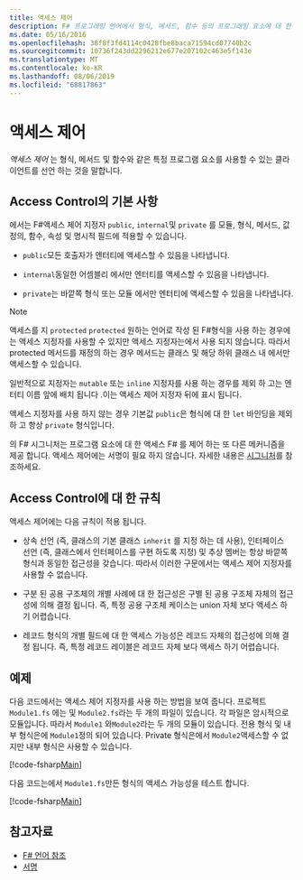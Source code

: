 ```yaml
---
title: 액세스 제어
description: F# 프로그래밍 언어에서 형식, 메서드, 함수 등의 프로그래밍 요소에 대 한 액세스를 제어 하는 방법에 대해 알아봅니다.
ms.date: 05/16/2016
ms.openlocfilehash: 38f8f3fd4114c0428fbe8baca71594cd07740b2c
ms.sourcegitcommit: 10736f243dd2296212e677e207102c463e5f143e
ms.translationtype: MT
ms.contentlocale: ko-KR
ms.lasthandoff: 08/06/2019
ms.locfileid: "68817863"
---
```

# <a name="access-control"></a>액세스 제어

*액세스 제어* 는 형식, 메서드 및 함수와 같은 특정 프로그램 요소를 사용할 수 있는 클라이언트를 선언 하는 것을 말합니다.

## <a name="basics-of-access-control"></a>Access Control의 기본 사항

에서는 F#액세스 제어 지정자 `public`, `internal`및 `private` 를 모듈, 형식, 메서드, 값 정의, 함수, 속성 및 명시적 필드에 적용할 수 있습니다.

- `public`모든 호출자가 엔터티에 액세스할 수 있음을 나타냅니다.

- `internal`동일한 어셈블리 에서만 엔터티를 액세스할 수 있음을 나타냅니다.

- `private`는 바깥쪽 형식 또는 모듈 에서만 엔터티에 액세스할 수 있음을 나타냅니다.

> [!NOTE]
> 액세스를 지 `protected` `protected` 원하는 언어로 작성 된 F#형식을 사용 하는 경우에는 액세스 지정자를 사용할 수 있지만 액세스 지정자는에서 사용 되지 않습니다. 따라서 protected 메서드를 재정의 하는 경우 메서드는 클래스 및 해당 하위 클래스 내 에서만 액세스할 수 있습니다.

일반적으로 지정자는 `mutable` 또는 `inline` 지정자를 사용 하는 경우를 제외 하 고는 엔터티 이름 앞에 배치 됩니다 .이는 액세스 제어 지정자 뒤에 표시 됩니다.

액세스 지정자를 사용 하지 않는 경우 기본값 `public`은 형식에 대 한 `let` 바인딩을 제외 하 고 항상 `private` 형식입니다.

의 F# 시그니처는 프로그램 요소에 대 한 액세스 F# 를 제어 하는 또 다른 메커니즘을 제공 합니다. 액세스 제어에는 서명이 필요 하지 않습니다. 자세한 내용은 [시그니처](signatures.md)를 참조하세요.

## <a name="rules-for-access-control"></a>Access Control에 대 한 규칙

액세스 제어에는 다음 규칙이 적용 됩니다.

- 상속 선언 (즉, 클래스의 기본 클래스 `inherit` 를 지정 하는 데 사용), 인터페이스 선언 (즉, 클래스에서 인터페이스를 구현 하도록 지정) 및 추상 멤버는 항상 바깥쪽 형식과 동일한 접근성을 갖습니다. 따라서 이러한 구문에서는 액세스 제어 지정자를 사용할 수 없습니다.

- 구분 된 공용 구조체의 개별 사례에 대 한 접근성은 구별 된 공용 구조체 자체의 접근성에 의해 결정 됩니다. 즉, 특정 공용 구조체 케이스는 union 자체 보다 액세스 하기 어렵습니다.

- 레코드 형식의 개별 필드에 대 한 액세스 가능성은 레코드 자체의 접근성에 의해 결정 됩니다. 즉, 특정 레코드 레이블은 레코드 자체 보다 액세스 하기 어렵습니다.

## <a name="example"></a>예제

다음 코드에서는 액세스 제어 지정자를 사용 하는 방법을 보여 줍니다. 프로젝트 `Module1.fs` 에는 및 `Module2.fs`라는 두 개의 파일이 있습니다. 각 파일은 암시적으로 모듈입니다. 따라서 `Module1` 와`Module2`라는 두 개의 모듈이 있습니다. 전용 형식 및 내부 형식은에 `Module1`정의 되어 있습니다. Private 형식은에서 `Module2`액세스할 수 없지만 내부 형식은 사용할 수 있습니다.

[!code-fsharp[Main](~/samples/snippets/fsharp/access-control/snippet1.fs)]

다음 코드는에서 `Module1.fs`만든 형식의 액세스 가능성을 테스트 합니다.

[!code-fsharp[Main](~/samples/snippets/fsharp/access-control/snippet2.fs)]

## <a name="see-also"></a>참고자료

- [F# 언어 참조](index.md)
- [서명](signatures.md)
